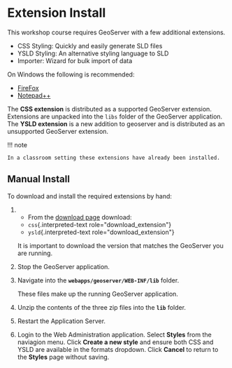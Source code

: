 # Extension Install

This workshop course requires GeoServer with a few additional extensions.

-   CSS Styling: Quickly and easily generate SLD files
-   YSLD Styling: An alternative styling language to SLD
-   Importer: Wizard for bulk import of data

On Windows the following is recommended:

-   [FireFox](http://www.mozilla.org/en-US/firefox/new/)
-   [Notepad++](http://notepad-plus-plus.org)

The **CSS extension** is distributed as a supported GeoServer extension. Extensions are unpacked into the `libs` folder of the GeoServer application. The **YSLD extension** is a new addition to geoserver and is distributed as an unsupported GeoServer extension.

!!! note

    In a classroom setting these extensions have already been installed.

## Manual Install

To download and install the required extensions by hand:

1.  -   From the [download page](https://geoserver.org/download) download:
    -   `css`{.interpreted-text role="download_extension"}
    -   `ysld`{.interpreted-text role="download_extension"}

    It is important to download the version that matches the GeoServer you are running.

2.  Stop the GeoServer application.

3.  Navigate into the **`webapps/geoserver/WEB-INF/lib`** folder.

    These files make up the running GeoServer application.

4.  Unzip the contents of the three zip files into the **`lib`** folder.

5.  Restart the Application Server.

6.  Login to the Web Administration application. Select **Styles** from the naviagion menu. Click **Create a new style** and ensure both CSS and YSLD are available in the formats dropdown. Click **Cancel** to return to the **Styles** page without saving.
